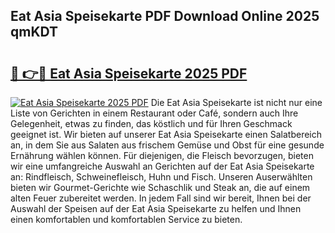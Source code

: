 ## Eat Asia Speisekarte PDF Download Online 2025 qmKDT

# <h2><a href="http://gccyc5.nevu.top/?p=Eat+Asia+Speisekarte">🔗 👉🔴 Eat Asia Speisekarte 2025 PDF</a></h2>

[![Eat Asia Speisekarte 2025 PDF](https://i.imgur.com/dBaPXMq.png)](http://gccyc5.nevu.top/?p=Eat+Asia+Speisekarte)
Die Eat Asia Speisekarte ist nicht nur eine Liste von Gerichten in einem Restaurant oder Café, sondern auch Ihre Gelegenheit, etwas zu finden, das köstlich und für Ihren Geschmack geeignet ist. Wir bieten auf unserer Eat Asia Speisekarte einen Salatbereich an, in dem Sie aus Salaten aus frischem Gemüse und Obst für eine gesunde Ernährung wählen können. Für diejenigen, die Fleisch bevorzugen, bieten wir eine umfangreiche Auswahl an Gerichten auf der Eat Asia Speisekarte an: Rindfleisch, Schweinefleisch, Huhn und Fisch. Unseren Auserwählten bieten wir Gourmet-Gerichte wie Schaschlik und Steak an, die auf einem alten Feuer zubereitet werden. In jedem Fall sind wir bereit, Ihnen bei der Auswahl der Speisen auf der Eat Asia Speisekarte zu helfen und Ihnen einen komfortablen und komfortablen Service zu bieten.
